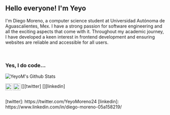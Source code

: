 ## Hello everyone! I'm Yeyo

I'm Diego Moreno, a computer science student at Universidad Autónoma de Aguascalientes, Mex. I have a strong passion for software engineering and all the exciting aspects that come with it. Throughout my academic journey, I have developed a keen interest in frontend development and ensuring websites are reliable and accessible for all users.


<br />

### Yes, I do code...
<img align="left" alt="YeyoM's Github Stats" src="https://github-readme-stats.vercel.app/api?username=YeyoM&show_icons=true&hide_border=true&theme=tokyonight" />
<br />

[<img align="left" alt="YeyoM | Twitter" width="22px" src="https://cdn.jsdelivr.net/npm/simple-icons@v3/icons/twitter.svg" />][twitter]
[<img align="left" alt="YeyoM | Twitter" width="22px" src="https://cdn.jsdelivr.net/npm/simple-icons@v3/icons/linkedin.svg" />][linkedin]

<br/>
[twitter]: https://twitter.com/YeyoMoreno24
[linkedin]: https://www.linkedin.com/in/diego-moreno-05a158219/
